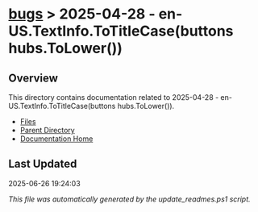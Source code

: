 # [bugs](../) > 2025-04-28 - en-US.TextInfo.ToTitleCase(buttons hubs.ToLower())

## Overview
This directory contains documentation related to 2025-04-28 - en-US.TextInfo.ToTitleCase(buttons hubs.ToLower()).

- [Files](#files)
- [Parent Directory](../)
- [Documentation Home](../../)

## Last Updated

2025-06-26 19:24:03

*This file was automatically generated by the update_readmes.ps1 script.*



